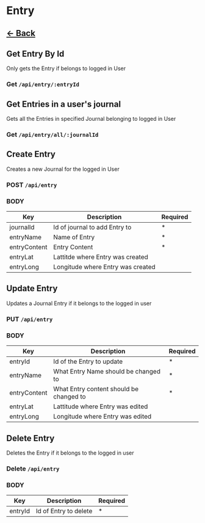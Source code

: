 # Entry

## [<- Back](../api.md)

## Get Entry By Id

Only gets the Entry if belongs to logged in User

### Get `/api/entry/:entryId`

## Get Entries in a user's journal

Gets all the Entries in specified Journal belonging to logged in User

### Get `/api/entry/all/:journalId`

## Create Entry

Creates a new Journal for the logged in User

### POST `/api/entry`

### BODY

Key | Description | Required
--- | --- | ---
journalId | Id of journal to add Entry to | *
entryName | Name of Entry | *
entryContent | Entry Content | *
entryLat | Lattitde where Entry was created |
entryLong | Longitude where Entry was created |

## Update Entry

Updates a Journal Entry if it belongs to the logged in user

### PUT `/api/entry`

### BODY

Key | Description | Required
--- | --- | ---
entryId | Id of the Entry to update | *
entryName | What Entry Name should be changed to | *
entryContent | What Entry content should be changed to | *
entryLat | Lattitude where Entry was edited |
entryLong | Longitude where Entry was edited |

## Delete Entry

Deletes the Entry if it belongs to the logged in user

### Delete `/api/entry`

### BODY

Key | Description | Required
--- | --- | ---
entryId | Id of Entry to delete | *